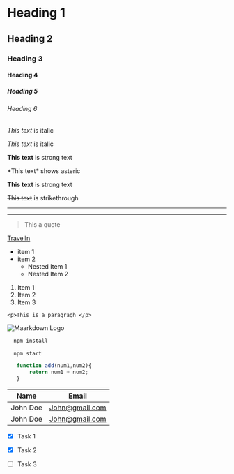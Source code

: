 <!--Headings -->
# Heading 1
## Heading 2
### Heading 3
#### Heading 4
##### Heading 5
###### Heading 6

<!--Italics-->
*This text* is italic

_This text_ is italic


<!-- Strong -->
**This text** is strong text

\*This text\* shows asteric

__This text__ is strong text

<!--Strikethrough-->
~~This text~~ is strikethrough

<!--Horizonta line-->

---
___

<!--Blockquote-->
> This a quote

<!--Links-->
[TravelIn](www.travelIn.com)

<!--UL-->
* item 1
* item 2
    * Nested Item 1
    * Nested Item 2

<!--OL-->
1. Item 1
1. Item 2
1. Item 3

<!-- Inline code blocks -->
`<p>This is a paragragh </p>`

<!-- Images -->
![Maarkdown Logo](https://markdown-here.com/img/icon256.png)


<!-- Github markdown -->
<!-- Code Blocks -->

```bash 
  npm install

  npm start
```

```javascript
   function add(num1,num2){
       return num1 + num2;
   }
```

<!--Table--> 
|  Name    | Email         |
| ------   |---------      |
| John Doe | John@gmail.com|
| John Doe | John@gmail.com|

<!--Task Lists-->
* [x] Task 1
* [x] Task 2
* [ ] Task 3




